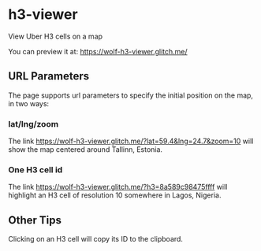 # h3-viewer
View Uber H3 cells on a map

You can preview it at: https://wolf-h3-viewer.glitch.me/

## URL Parameters

The page supports url parameters to specify the initial position on the map, in two ways:

### lat/lng/zoom

The link https://wolf-h3-viewer.glitch.me/?lat=59.4&lng=24.7&zoom=10 will show the map centered around Tallinn, Estonia.

### One H3 cell id

The link https://wolf-h3-viewer.glitch.me/?h3=8a589c98475ffff will highlight an H3 cell of resolution 10 somewhere in Lagos, Nigeria.

## Other Tips

Clicking on an H3 cell will copy its ID to the clipboard.

